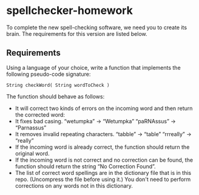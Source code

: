 # spellchecker-homework

To complete the new spell-checking software, we need you to create its brain. The requirements for this version are listed below.

## Requirements
Using a language of your choice, write a function that implements the following pseudo-code signature:

<pre><code>String checkWord( String wordToCheck )</code></pre>

The function should behave as follows:

- It will correct two kinds of errors on the incoming word and then return the corrected word:
- It fixes bad casing.
“wetumpka” → “Wetumpka”
“paRNAssus” → “Parnassus”
- It removes invalid repeating characters.
“tabble” → “table”
“rrreally” → “really”
- If the incoming word is already correct, the function should return the original word.
- If the incoming word is not correct and no correction can be found, the function should return the string “No Correction Found”.
- The list of correct word spellings are in the dictionary file that is in this repo. (Uncompress the file before using it.) You don't need to perform corrections on any words not in this dictionary.
